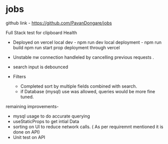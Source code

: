 # jobs

github link - https://github.com/PavanDongare/jobs


Full Stack test for clipboard Health

- Deployed on vercel
    local dev - npm run dev
    local deployment - npm run build
                       npm run start
    prop deployment through vercel
    
- Unstable nw connection handleled by cancelling previous requests .
- search input is debounced

- Filters
    - Completed sort by multiple fields combined with search.
    - if Database (mysql) use was allowed, queries would be more fine tuned.
    
remaining improvements- 
  - mysql usage to do accurate querying
  - useStaticProps to get intial Data
  - sorting on UI to reduce network calls. ( As per requiremnt mentioned it is done on API)
  - Unit test on API
  
